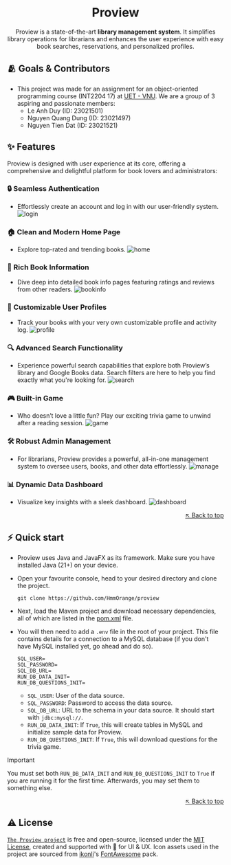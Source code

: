 <div align="center">

# Proview

Proview is a state-of-the-art **library management system**. It simplifies library operations for librarians and enhances the user experience with easy book searches, reservations, and personalized profiles.
</div>

<a name="readme-top"></a>

## 🫂 Goals & Contributors

- This project was made for an assignment for an object-oriented programming course (INT2204 17) at [UET - VNU][uet_url]. We are a group of 3 aspiring and passionate members:
  - Le Anh Duy (ID: 23021501)
  - Nguyen Quang Dung (ID: 23021497)
  - Nguyen Tien Dat (ID: 23021521)

## ✨ Features
Proview is designed with user experience at its core, offering a comprehensive and delightful platform for book lovers and administrators:

### 🔒 Seamless Authentication
- Effortlessly create an account and log in with our user-friendly system.
  ![login](./assets/readme/login.png)

### 🏠 Clean and Modern Home Page
- Explore top-rated and trending books.
  ![home](./assets/readme/home.png)

### 📖 Rich Book Information
- Dive deep into detailed book info pages featuring ratings and reviews from other readers.
  ![bookinfo](./assets/readme/bookinfo.png)

### 👤 Customizable User Profiles
- Track your books with your very own customizable profile and activity log.
  ![profile](./assets/readme/profile.png)

### 🔍 Advanced Search Functionality
- Experience powerful search capabilities that explore both Proview’s library and Google Books data. Search filters are here to help you find exactly what you're looking for.
  ![search](./assets/readme/search.png)

### 🎮 Built-in Game
- Who doesn’t love a little fun? Play our exciting trivia game to unwind after a reading session.
  ![game](./assets/readme/game.png)

### 🛠️ Robust Admin Management
- For librarians, Proview provides a powerful, all-in-one management system to oversee users, books, and other data effortlessly.
  ![manage](./assets/readme/manage.png)

### 📊 Dynamic Data Dashboard
- Visualize key insights with a sleek dashboard.
  ![dashboard](./assets/readme/dashboard.png)

<div align="right">

[&nwarr; Back to top](#readme-top)

</div>

## ⚡️ Quick start
- Proview uses Java and JavaFX as its framework. Make sure you have installed Java (21+) on your device.
- Open your favourite console, head to your desired directory and clone the project.
    ```console
    git clone https://github.com/HmmOrange/proview
    ```
- Next, load the Maven project and download necessary dependencies, all of which are listed in the [pom.xml](./pom.xml) file.
- You will then need to add a `.env` file in the root of your project. This file contains details for a connection to a MySQL database (if you don't have MySQL installed yet, go ahead and do so).
    ```env
    SQL_USER= 
    SQL_PASSWORD= 
    SQL_DB_URL= 
    RUN_DB_DATA_INIT= 
    RUN_DB_QUESTIONS_INIT= 
    ```

  - `SQL_USER`: User of the data source.
  - `SQL_PASSWORD`: Password to access the data source.
  - `SQL_DB_URL`: URL to the schema in your data source. It should start with `jdbc:mysql://`.
  - `RUN_DB_DATA_INIT`: If `True`, this will create tables in MySQL and initialize sample data for Proview.
  - `RUN_DB_QUESTIONS_INIT`: If `True`, this will download questions for the trivia game.

> [!IMPORTANT]
> You must set both `RUN_DB_DATA_INIT` and `RUN_DB_QUESTIONS_INIT` to `True` if you are running it for the first time. Afterwards, you may set them to something else.

<div align="right">

[&nwarr; Back to top](#readme-top)

</div>

## ⚠️ License

[`The Proview project`][repo_url] is free and open-source, licensed under the [MIT License][repo_license_url], created and supported with 🩵 for UI & UX. Icon assets used in the project are sourced from [ikonli][ikonli_repo_url]'s [FontAwesome][fa_url] pack.

<!-- Repository links -->
[repo_url]: https://github.com/HmmOrange/proview
[ikonli_repo_url]: https://github.com/kordamp/ikonli
[uet_url]: https://uet.vnu.edu.vn/
[fa_url]: https://fontawesome.com/
[repo_license_url]: https://github.com/gowebly/gowebly/blob/main/LICENSE